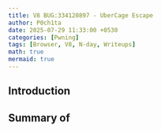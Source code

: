 ```yaml
---
title: V8 BUG:334120897 - UberCage Escape
author: P0ch1ta
date: 2025-07-29 11:33:00 +0530
categories: [Pwning]
tags: [Browser, V8, N-day, Writeups]
math: true
mermaid: true
---
```


## Introduction

## Summary of 